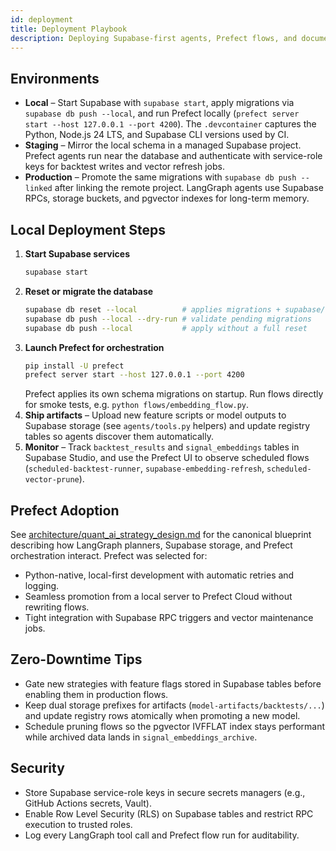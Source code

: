 ```yaml
---
id: deployment
title: Deployment Playbook
description: Deploying Supabase-first agents, Prefect flows, and documentation.
---
```


## Environments

- **Local** – Start Supabase with `supabase start`, apply migrations via `supabase db push --local`, and run Prefect locally
  (`prefect server start --host 127.0.0.1 --port 4200`). The `.devcontainer` captures the Python, Node.js 24 LTS, and Supabase CLI
  versions used by CI.
- **Staging** – Mirror the local schema in a managed Supabase project. Prefect agents run near the database and authenticate with
  service-role keys for backtest writes and vector refresh jobs.
- **Production** – Promote the same migrations with `supabase db push --linked` after linking the remote project. LangGraph agents
  use Supabase RPCs, storage buckets, and pgvector indexes for long-term memory.

## Local Deployment Steps

1. **Start Supabase services**
   ```bash
   supabase start
   ```
2. **Reset or migrate the database**
   ```bash
   supabase db reset --local          # applies migrations + supabase/seed.sql
   supabase db push --local --dry-run # validate pending migrations
   supabase db push --local           # apply without a full reset
   ```
3. **Launch Prefect for orchestration**
   ```bash
   pip install -U prefect
   prefect server start --host 127.0.0.1 --port 4200
   ```
   Prefect applies its own schema migrations on startup. Run flows directly for smoke tests, e.g. `python flows/embedding_flow.py`.
4. **Ship artifacts** – Upload new feature scripts or model outputs to Supabase storage (see `agents/tools.py` helpers) and update
   registry tables so agents discover them automatically.
5. **Monitor** – Track `backtest_results` and `signal_embeddings` tables in Supabase Studio, and use the Prefect UI to observe
   scheduled flows (`scheduled-backtest-runner`, `supabase-embedding-refresh`, `scheduled-vector-prune`).

## Prefect Adoption

See [architecture/quant_ai_strategy_design.md](architecture/quant_ai_strategy_design.md) for the canonical blueprint describing
how LangGraph planners, Supabase storage, and Prefect orchestration interact. Prefect was selected for:

- Python-native, local-first development with automatic retries and logging.
- Seamless promotion from a local server to Prefect Cloud without rewriting flows.
- Tight integration with Supabase RPC triggers and vector maintenance jobs.

## Zero-Downtime Tips

- Gate new strategies with feature flags stored in Supabase tables before enabling them in production flows.
- Keep dual storage prefixes for artifacts (`model-artifacts/backtests/...`) and update registry rows atomically when promoting a
  new model.
- Schedule pruning flows so the pgvector IVFFLAT index stays performant while archived data lands in `signal_embeddings_archive`.

## Security

- Store Supabase service-role keys in secure secrets managers (e.g., GitHub Actions secrets, Vault).
- Enable Row Level Security (RLS) on Supabase tables and restrict RPC execution to trusted roles.
- Log every LangGraph tool call and Prefect flow run for auditability.

